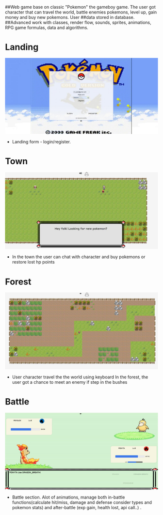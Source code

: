 ##Web game base on classic "Pokemon" the gameboy game. The user got character that can travel the world, battle enemies pokemons, level up, gain money and buy new pokemons. User ##data stored in database.
##Advanced work with classes, render flow, sounds, sprites, animations, RPG game formulas, data and algorithms.


<h1>Landing</h1>

![landing](./github_demo_pics/landing.jpg)
- Landing form - login/register.

<h1>Town</h1>

![town](./github_demo_pics/town.jpg)
- In the town the user can chat with character and buy pokemons or restore lost hp points

<h1>Forest</h1>

![forest](./github_demo_pics/forest.jpg)
- User character travel the the world using keyboard In the forest, the user got a chance to meet an enemy if step in the bushes

<h1>Battle</h1>

![battle](./github_demo_pics/battle.jpg)
- Battle section. Alot of animations, manage both in-battle functions(calculate hit/miss, damage and defense consider types and pokemon stats) and after-battle (exp gain, health lost, api call..) .

